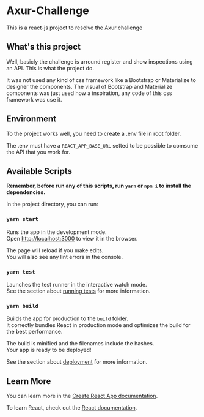 # Axur-Challenge
This is a react-js project to resolve the Axur challenge

## What's this project
Well, basicly the challenge is arround register and show inspections using an API. This is what the project do.

It was not used any kind of css framework like a Bootstrap or Materialize to designer the components. The visual of Bootstrap and Materialize components was just used how a inspiration, any code of this css framework was use it.

## Environment
To the project works well, you need to create a .env file in root folder.

The .env must have a ``REACT_APP_BASE_URL`` setted to be possible to comsume the API that you work for.

## Available Scripts

**Remember, before run any of this scripts, run `yarn` or `npm i` to install the dependencies.**

In the project directory, you can run:

### `yarn start`

Runs the app in the development mode.\
Open [http://localhost:3000](http://localhost:3000) to view it in the browser.

The page will reload if you make edits.\
You will also see any lint errors in the console.

### `yarn test`

Launches the test runner in the interactive watch mode.\
See the section about [running tests](https://facebook.github.io/create-react-app/docs/running-tests) for more information.

### `yarn build`

Builds the app for production to the `build` folder.\
It correctly bundles React in production mode and optimizes the build for the best performance.

The build is minified and the filenames include the hashes.\
Your app is ready to be deployed!

See the section about [deployment](https://facebook.github.io/create-react-app/docs/deployment) for more information.

## Learn More

You can learn more in the [Create React App documentation](https://facebook.github.io/create-react-app/docs/getting-started).

To learn React, check out the [React documentation](https://reactjs.org/).
